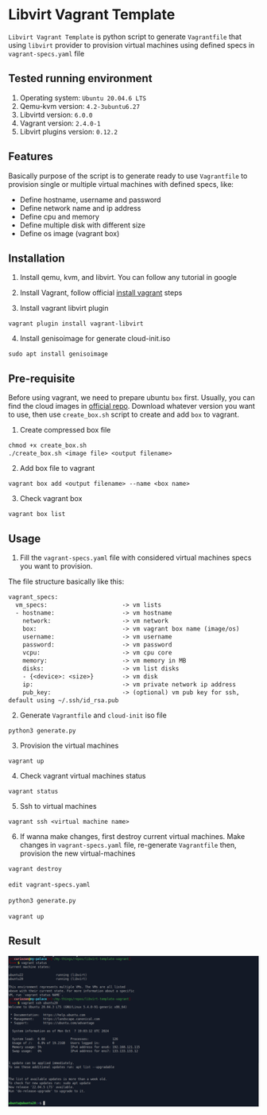 # Libvirt Vagrant Template

`Libvirt Vagrant Template` is python script to generate `Vagrantfile` that using `libvirt` provider to provision virtual machines using defined specs in `vagrant-specs.yaml` file

## Tested running environment

1. Operating system: `Ubuntu 20.04.6 LTS`
2. Qemu-kvm version: `4.2-3ubuntu6.27`
3. Libvirtd version: `6.0.0`
4. Vagrant version: `2.4.0-1`
5. Libvirt plugins version: `0.12.2`

## Features

Basically purpose of the script is to generate ready to use `Vagrantfile` to provision single or multiple virtual machines with defined specs, like:
- Define hostname, username and password
- Define network name and ip address
- Define cpu and memory
- Define multiple disk with different size
- Define os image (vagrant box)

## Installation

1. Install qemu, kvm, and libvirt. You can follow any tutorial in google

2. Install Vagrant, follow official [install vagrant](https://developer.hashicorp.com/vagrant/downloads) steps

3. Install vagrant libvirt plugin

```
vagrant plugin install vagrant-libvirt
```

4. Install genisoimage for generate cloud-init.iso

```
sudo apt install genisoimage
```

## Pre-requisite

Before using vagrant, we need to prepare ubuntu `box` first. Usually, you can find the cloud images in [official repo](https://cloud-images.ubuntu.com/). Download whatever version you want to use, then use `create_box.sh` script to create and add `box` to vagrant.

1. Create compressed box file
```
chmod +x create_box.sh
./create_box.sh <image file> <output filename>
```

2. Add box file to vagrant
```
vagrant box add <output filename> --name <box name>
```

3. Check vagrant box

```
vagrant box list
```

## Usage

1. Fill the `vagrant-specs.yaml` file with considered virtual machines specs you want to provision. 

The file structure basically like this:

```
vagrant_specs:
  vm_specs:                     -> vm lists
  - hostname:                   -> vm hostname
    network:                    -> vm network
    box:                        -> vm vagrant box name (image/os)
    username:                   -> vm username
    password:                   -> vm password
    vcpu:                       -> vm cpu core
    memory:                     -> vm memory in MB
    disks:                      -> vm list disks
    - {<device>: <size>}        -> vm disk
    ip:                         -> vm private network ip address
    pub_key:                    -> (optional) vm pub key for ssh, default using ~/.ssh/id_rsa.pub
```

2. Generate `Vagrantfile` and `cloud-init` iso file

```
python3 generate.py
```

3. Provision the virtual machines

```
vagrant up
```

4. Check vagrant virtual machines status

```
vagrant status
```

5. Ssh to virtual machines

```
vagrant ssh <virtual machine name>
```

6. If wanna make changes, first destroy current virtual machines. Make changes in `vagrant-specs.yaml` file, re-generate `Vagrantfile` then, provision the new virtual-machines

```
vagrant destroy

edit vagrant-specs.yaml

python3 generate.py

vagrant up
```

## Result 

![result](result.png)